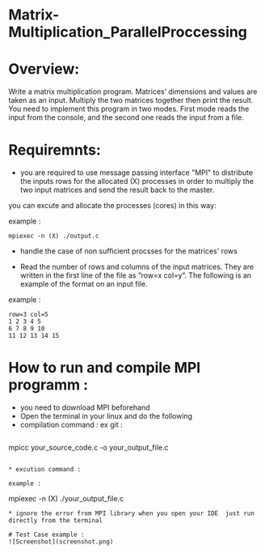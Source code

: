 # Matrix-Multiplication_ParallelProccessing

# Overview:

Write a matrix multiplication program. Matrices’ dimensions and values are taken as
an input. Multiply the two matrices together then print the result. You need to 
implement this program in two modes. 
First mode reads the input from the console, and the second one reads the input 
from a file.

# Requiremnts:

* you are required to use message passing interface "MPI" to distribute the inputs rows for the allocated (X) processes
  in order to multiply the two input matrices and send the result back to the master.
  
you can excute and allocate the processes (cores) in this way:

example  :
```
mpiexec -n (X) ./output.c

```
* handle the case of non sufficient procsses for the matrices' rows 

* Read the number of rows and columns of the input matrices. They are written in the first line of the file as ”row=x col=y”. The following is an example of the format on an input file.  

example :
  ```
  row=3 col=5
  1 2 3 4 5
  6 7 8 9 10
  11 12 13 14 15

  ```

# How to run and compile MPI programm : 
* you need to download MPI beforehand
* Open the terminal in your linux and do the following 
* compilation command : 
ex git :
  ```
 mpicc your_source_code.c -o your_output_file.c

  ```

* excution command : 

example :
 ```
 mpiexec -n (X) ./your_output_file.c

 ```
* ignore the error from MPI library when you open your IDE  just run directly from the terminal

# Test Case example : 
![Screenshot](screenshot.png)